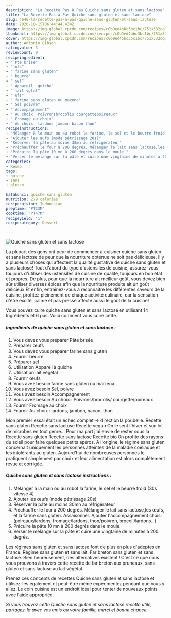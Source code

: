 ```yaml
---
description: "La Recette Pas à Pas Quiche sans gluten et sans lactose"
title: "La Recette Pas à Pas Quiche sans gluten et sans lactose"
slug: 4640-la-recette-pas-a-pas-quiche-sans-gluten-et-sans-lactose
date: 2020-10-15T06:44:44.434Z
image: https://img-global.cpcdn.com/recipes/c0b9ed4bbc3bc1bc/751x532cq70/quiche-sans-gluten-et-sans-lactose-photo-principale-de-la-recette.jpg
thumbnail: https://img-global.cpcdn.com/recipes/c0b9ed4bbc3bc1bc/751x532cq70/quiche-sans-gluten-et-sans-lactose-photo-principale-de-la-recette.jpg
cover: https://img-global.cpcdn.com/recipes/c0b9ed4bbc3bc1bc/751x532cq70/quiche-sans-gluten-et-sans-lactose-photo-principale-de-la-recette.jpg
author: Antonio Gibson
ratingvalue: 3
reviewcount: 9
recipeingredient:
- " Pte brise"
- " ufs"
- " farine sans gluten"
- " beurre"
- " sel"
- " Appareil  quiche"
- " lait vgtal"
- " ufs"
- " farine sans gluten ou mazena"
- " Sel poivre"
- " Accompagnement"
- " Au choix  Poivronsbrocolis courgettepoireaux"
- " Fromage au choix"
- " Au choix  lardons jambon bacon thon"
recipeinstructions:
- "Mélanger à la main ou au robot la farine, le sel et le beurre froid (30s vitesse 4)"
- "Ajouter les œufs (mode pétrissage 20s)"
- "Réserver la pâte au moins 30mn au réfrigérateur"
- "Préchauffer le four à 200 degrés. Mélanger le lait sans lactose,les œufs, et la farine sans gluten. Assaisonner. Ajouter l&#39;accompagnement choisi (poireaux/lardons, fromage/lardons, thon/poivron, brocoli/lardons...)"
- "Précuire la pâte 10 mn à 200 degrés dans le moule."
- "Verser le mélange sur la pâte et cuire une vingtaine de minutes à 200 degrés."
categories:
- Resep
tags:
- quiche
- sans
- gluten

katakunci: quiche sans gluten 
nutrition: 279 calories
recipecuisine: Indonesian
preptime: "PT33M"
cooktime: "PT47M"
recipeyield: "1"
recipecategory: Dessert

---
```



![Quiche sans gluten et sans lactose](https://img-global.cpcdn.com/recipes/c0b9ed4bbc3bc1bc/751x532cq70/quiche-sans-gluten-et-sans-lactose-photo-principale-de-la-recette.jpg)

La plupart des gens ont peur de commencer à cuisiner quiche sans gluten et sans lactose de peur que la nourriture obtenue ne soit pas délicieuse. Il y a plusieurs choses qui affectent la qualité gustative de quiche sans gluten et sans lactose! Tout d'abord du type d'ustensiles de cuisine, assurez-vous toujours d'utiliser des ustensiles de cuisine de qualité, toujours en bon état et propres. De plus, pour que la nourriture ait meilleur goût, vous devez bien sûr utiliser diverses épices afin que la nourriture produite ait un goût délicieux Et enfin, entraînez-vous à reconnaître les différentes saveurs de la cuisine, profitez pleinement de chaque activité culinaire, car la sensation d'être excité, calme et pas pressé affecte aussi le goût de la cuisine!

<!--inarticleads1-->

Vous pouvez cuire quiche sans gluten et sans lactose en utilisant 14 Ingrédients et 6 pas. Voici comment vous cuire cette.

##### Ingrédients de quiche sans gluten et sans lactose :

1. Vous devez vous préparer  Pâte brisée
1. Préparer  œufs
1. Vous devez vous préparer  farine sans gluten
1. Fournir  beurre
1. Préparer  sel
1. Utilisation  Appareil à quiche
1. Utilisation  lait végétal
1. Fournir  œufs
1. Vous avez besoin  farine sans gluten ou maïzena
1. Vous avez besoin  Sel, poivre
1. Vous avez besoin  Accompagnement
1. Vous avez besoin  Au choix : Poivrons/brocolis/ courgette/poireaux
1. Fournir  Fromage au choix
1. Fournir  Au choix : lardons, jambon, bacon, thon


Mon premier essai était un échec complet -&gt; direction la poubelle. Recette sans gluten Recette sans lactose Recette vegan On le sent l&#39;hiver et son lot de microbes en tout genre… Pour ma part j&#39;ai envie de rester sous la Recette sans gluten Recette sans lactose Recette bio On profite des rayons du soleil pour faire quelques petits apéros. A l&#39;origine, le régime sans gluten concernait uniquement les personnes atteintes de la maladie coeliaque et les intolérants au gluten. Aujourd&#39;hui de nombreuses personnes le pratiquent simplement par choix et leur alimentation est alors complètement revue et corrigée. 

<!--inarticleads2-->

##### Quiche sans gluten et sans lactose instructions :

1. Mélanger à la main ou au robot la farine, le sel et le beurre froid (30s vitesse 4)
1. Ajouter les œufs (mode pétrissage 20s)
1. Réserver la pâte au moins 30mn au réfrigérateur
1. Préchauffer le four à 200 degrés. Mélanger le lait sans lactose,les œufs, et la farine sans gluten. Assaisonner. Ajouter l&#39;accompagnement choisi (poireaux/lardons, fromage/lardons, thon/poivron, brocoli/lardons...)
1. Précuire la pâte 10 mn à 200 degrés dans le moule.
1. Verser le mélange sur la pâte et cuire une vingtaine de minutes à 200 degrés.


Les régimes sans gluten et sans lactose font de plus en plus d&#39;adeptes en France. Régime sans gluten et sans lait. Far breton sans gluten et sans lactose. Bien heureusement, des alternatives existent ! C&#39;est ce que nous vous prouvons à travers cette recette de far breton aux pruneaux, sans gluten et sans lactose au lait végétal. 

<!--inarticleads1-->

<p>
Prenez ces concepts de recettes Quiche sans gluten et sans lactose et utilisez-les également et peut-être même expérimentez pendant que vous y allez. Le coin cuisine est un endroit idéal pour tenter de nouveaux points avec l'aide appropriée.
</p>

<p>
<i>Si vous trouvez cette Quiche sans gluten et sans lactose recette utile, partagez-la avec vos amis ou votre famille, merci et bonne chance.</i>
</p>
